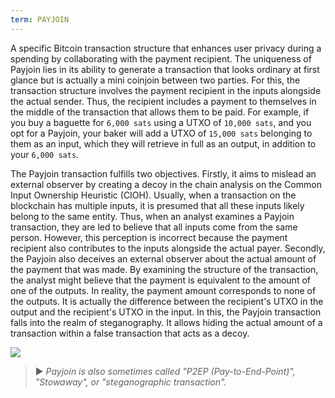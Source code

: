 ```yaml
---
term: PAYJOIN
---
```


A specific Bitcoin transaction structure that enhances user privacy during a spending by collaborating with the payment recipient. The uniqueness of Payjoin lies in its ability to generate a transaction that looks ordinary at first glance but is actually a mini coinjoin between two parties. For this, the transaction structure involves the payment recipient in the inputs alongside the actual sender. Thus, the recipient includes a payment to themselves in the middle of the transaction that allows them to be paid. For example, if you buy a baguette for `6,000 sats` using a UTXO of `10,000 sats`, and you opt for a Payjoin, your baker will add a UTXO of `15,000 sats` belonging to them as an input, which they will retrieve in full as an output, in addition to your `6,000 sats`.

The Payjoin transaction fulfills two objectives. Firstly, it aims to mislead an external observer by creating a decoy in the chain analysis on the Common Input Ownership Heuristic (CIOH). Usually, when a transaction on the blockchain has multiple inputs, it is presumed that all these inputs likely belong to the same entity. Thus, when an analyst examines a Payjoin transaction, they are led to believe that all inputs come from the same person. However, this perception is incorrect because the payment recipient also contributes to the inputs alongside the actual payer. Secondly, the Payjoin also deceives an external observer about the actual amount of the payment that was made. By examining the structure of the transaction, the analyst might believe that the payment is equivalent to the amount of one of the outputs. In reality, the payment amount corresponds to none of the outputs. It is actually the difference between the recipient's UTXO in the output and the recipient's UTXO in the input. In this, the Payjoin transaction falls into the realm of steganography. It allows hiding the actual amount of a transaction within a false transaction that acts as a decoy.

![](../../dictionnaire/assets/14.png)

> ► *Payjoin is also sometimes called "P2EP (Pay-to-End-Point)", "Stowaway", or "steganographic transaction".*
